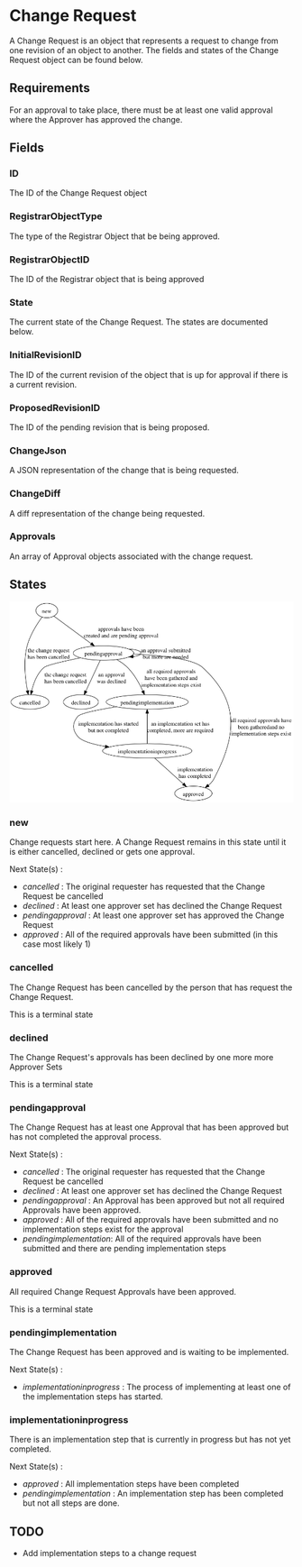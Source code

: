 # Change Request

A Change Request is an object that represents a request to change from
one revision of an object to another. The fields and states of the
Change Request object can be found below.

## Requirements

For an approval to take place, there must be at least one valid
approval where the Approver has approved the change.

## Fields

### ID

The ID of the Change Request object

### RegistrarObjectType

The type of the Registrar Object that be being approved.

### RegistrarObjectID

The ID of the Registrar object that is being approved

### State

The current state of the Change Request. The states are documented
below.

### InitialRevisionID

The ID of the current revision of the object that is up for approval
if there is a current revision.

### ProposedRevisionID

The ID of the pending revision that is being proposed.

### ChangeJson

A JSON representation of the change that is being requested.

### ChangeDiff

A diff representation of the change being requested.

### Approvals

An array of Approval objects associated with the change request.

## States

![ChangeRequestStates](./changerequest_states.png)

### new

Change requests start here. A Change Request remains in this state
until it is either cancelled, declined or gets one approval.

Next State(s) :
* *cancelled* : The original requester has requested that the Change
   Request be cancelled
* *declined* : At least one approver set has declined the Change
   Request
* *pendingapproval* : At least one approver set has approved the
   Change Request
* *approved* : All of the required approvals have been submitted (in
   this case most likely 1)

### cancelled

The Change Request has been cancelled by the person that has request
the Change Request.

This is a terminal state

### declined

The Change Request's approvals has been declined by one more more
Approver Sets

This is a terminal state

### pendingapproval

The Change Request has at least one Approval that has been approved but
has not completed the approval process.

Next State(s) :
* *cancelled* : The original requester has requested that the Change
   Request be cancelled
* *declined* : At least one approver set has declined the Change
   Request
* *pendingapproval* : An Approval has been approved but not all
   required Approvals have been approved.
* *approved* : All of the required approvals have been submitted and no
   implementation steps exist for the approval
* *pendingimplementation*: All of the required approvals have been
   submitted and there are pending implementation steps

### approved

All required Change Request Approvals have been approved.

This is a terminal state

### pendingimplementation

The Change Request has been approved and is waiting to be
implemented.

Next State(s) :
* *implementationinprogress* : The process of implementing at least
   one of the implementation steps has started.

### implementationinprogress

There is an implementation step that is currently in progress but has
not yet completed.

Next State(s) :
* *approved* : All implementation steps have been completed
* *pendingimplementation* : An implementation step has been
   completed but not all steps are done.

## TODO
* Add implementation steps to a change request
